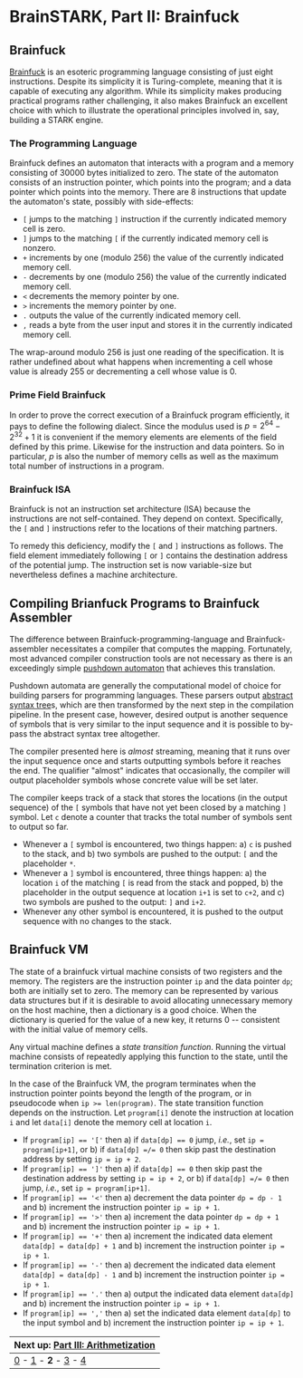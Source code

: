 # BrainSTARK, Part II: Brainfuck

## Brainfuck

[Brainfuck](https://en.wikipedia.org/wiki/Brainfuck) is an esoteric programming language consisting of just eight instructions. Despite its simplicity it is Turing-complete, meaning that it is capable of executing any algorithm. While its simplicity makes producing practical programs rather challenging, it also makes Brainfuck an excellent choice with which to illustrate the operational principles involved in, say, building a STARK engine.

### The Programming Language

Brainfuck defines an automaton that interacts with a program and a memory consisting of 30000 bytes initialized to zero. The state of the automaton consists of an instruction pointer, which points into the program; and a data pointer which points into the memory. There are 8 instructions that update the automaton's state, possibly with side-effects:
 - `[` jumps to the matching `]` instruction if the currently indicated memory cell is zero.
 - `]` jumps to the matching `[` if the currently indicated memory cell is nonzero.
 - `+` increments by one (modulo 256) the value of the currently indicated memory cell.
 - `-` decrements by one (modulo 256) the value of the currently indicated memory cell.
 - `<` decrements the memory pointer by one.
 - `>` increments the memory pointer by one.
 - `.` outputs the value of the currently indicated memory cell.
 - `,` reads a byte from the user input and stores it in the currently indicated memory cell.

The wrap-around modulo 256 is just one reading of the specification. It is rather undefined about what happens when incrementing a cell whose value is already 255 or decrementing a cell whose value is 0.

### Prime Field Brainfuck

In order to prove the correct execution of a Brainfuck program efficiently, it pays to define the following dialect. Since the modulus used is $p = 2^{64} - 2^{32} + 1$ it is convenient if the memory elements are elements of the field defined by this prime. Likewise for the instruction and data pointers. So in particular, $p$ is also the number of memory cells as well as the maximum total number of instructions in a program.

### Brainfuck ISA

Brainfuck is not an instruction set architecture (ISA) because the instructions are not self-contained. They depend on context. Specifically, the `[` and `]` instructions refer to the locations of their matching partners.

To remedy this deficiency, modify the `[` and `]` instructions as follows. The field element immediately following `[` or `]` contains the destination address of the potential jump. The instruction set is now variable-size but nevertheless defines a machine architecture.

## Compiling Brianfuck Programs to Brainfuck Assembler

The difference between Brainfuck-programming-language and Brainfuck-assembler necessitates a compiler that computes the mapping. Fortunately, most advanced compiler construction tools are not necessary as there is an exceedingly simple [pushdown automaton](https://en.wikipedia.org/wiki/Pushdown_automaton) that achieves this translation.

Pushdown automata are generally the computational model of choice for building parsers for programming languages. These parsers output [abstract syntax tree](https://en.wikipedia.org/wiki/Abstract_syntax_tree)s, which are then transformed by the next step in the compilation pipeline. In the present case, however, desired output is another sequence of symbols that is very similar to the input sequence and it is possible to by-pass the abstract syntax tree altogether.

The compiler presented here is *almost* streaming, meaning that it runs over the input sequence once and starts outputting symbols before it reaches the end. The qualifier "almost" indicates that occasionally, the compiler will output placeholder symbols whose concrete value will be set later. 

The compiler keeps track of a stack that stores the locations (in the output sequence) of the `[` symbols that have not yet been closed by a matching `]` symbol. Let `c` denote a counter that tracks the total number of symbols sent to output so far. 
 - Whenever a `[` symbol is encountered, two things happen: a) `c` is pushed to the stack, and b) two symbols are pushed to the output: `[` and the placeholder `*`.
 - Whenever a `]` symbol is encountered, three things happen: a) the location `i` of the matching `[` is read from the stack and popped, b) the placeholder in the output sequence at location `i+1` is set to `c+2`, and c) two symbols are pushed to the output: `]` and `i+2`.
 - Whenever any other symbol is encountered, it is pushed to the output sequence with no changes to the stack.

## Brainfuck VM

The state of a brainfuck virtual machine consists of two registers and the memory. The registers are the instruction pointer `ip` and the data pointer `dp`; both are initially set to zero. The memory can be represented by various data structures but if it is desirable to avoid allocating unnecessary memory on the host machine, then a dictionary is a good choice. When the dictionary is queried for the value of a new key, it returns 0 -- consistent with the initial value of memory cells.

Any virtual machine defines a *state transition function*. Running the virtual machine consists of repeatedly applying this function to the state, until the termination criterion is met.

In the case of the Brainfuck VM, the program terminates when the instruction pointer points beyond the length of the program, or in pseudocode when `ip >= len(program)`. The state transition function depends on the instruction. Let `program[i]` denote the instruction at location `i` and let `data[i]` denote the memory cell at location `i`.
 - If `program[ip] == '['` then a) if `data[dp] == 0` jump, *i.e.*, set `ip = program[ip+1]`, or b) if `data[dp] =/= 0` then skip past the destination address by setting `ip = ip + 2`.
 - If `program[ip] == ']'` then a) if `data[dp] == 0` then skip past the destination address by setting `ip = ip + 2`, or b) if `data[dp] =/= 0` then jump, *i.e.*, set `ip = program[ip+1]`.
 - If `program[ip] == '<'` then a) decrement the data pointer `dp = dp - 1` and b) increment the instruction pointer `ip = ip + 1`.
 - If `program[ip] == '>'` then a) increment the data pointer `dp = dp + 1` and b) increment the instruction pointer `ip = ip + 1`.
 - If `program[ip] == '+'` then a) increment the indicated data element `data[dp] = data[dp] + 1` and b) increment the instruction pointer `ip = ip + 1`.
 - If `program[ip] == '-'` then a) decrement the indicated data element `data[dp] = data[dp] - 1` and b) increment the instruction pointer `ip = ip + 1`.
 - If `program[ip] == '.'` then a) output the indicated data element `data[dp]` and b) increment the instruction pointer `ip = ip + 1`.
 - If `program[ip] == ','` then a) set the indicated data element `data[dp]` to the input symbol and b) increment the instruction pointer `ip = ip + 1`.


| Next up: [Part III: Arithmetization](arithmetization) |
|-|
| [0](index) - [1](engine) - **2** - [3](arithmetization) - [4](next) |